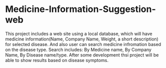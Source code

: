 # Medicine-Information-Suggestion-web
This project includes a web site using a local database, which will have medicine information(Name, Company Name, Weight, a short
description) for selected disease. And also user can search medicine infromation based on the disease type. Search includes:
By Medicine name, By Company Name, By Disease name/type. After some development thsi project will be able to show results based on 
disease symptoms.
